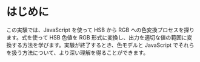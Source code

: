 # はじめに

この実験では、JavaScript を使って HSB から RGB への色変換プロセスを探ります。式を使って HSB 色値を RGB 形式に変換し、出力を適切な値の範囲に変換する方法を学びます。実験が終了するとき、色モデルと JavaScript でそれらを扱う方法について、より深い理解を得ることができます。
